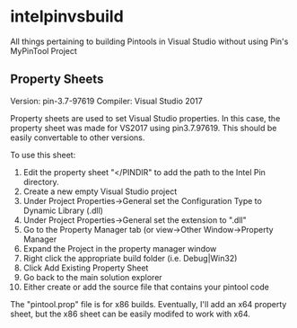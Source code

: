 # intelpinvsbuild
All things pertaining to building Pintools in Visual Studio without using Pin's MyPinTool Project

## Property Sheets
Version: pin-3.7-97619
Compiler: Visual Studio 2017

Property sheets are used to set Visual Studio properties. In this case, the property sheet was made for VS2017 using pin3.7.97619. This should be easily convertable to other versions. 

To use this sheet:

1. Edit the property sheet "<PINDIR></PINDIR" to add the path to the Intel Pin directory.
2. Create a new empty Visual Studio project
3. Under Project Properties->General set the Configuration Type to Dynamic Library (.dll)
4. Under Project Properties->General set the extension to ".dll"
5. Go to the Property Manager tab (or view->Other Window->Property Manager
6. Expand the Project in the property manager window
7. Right click the appropriate build folder (i.e. Debug|Win32)
8. Click Add Existing Property Sheet
9. Go back to the main solution explorer
10. Either create or add the source file that contains your pintool code

The "pintool.prop" file is for x86 builds. Eventually, I'll add an x64 property sheet, but the x86 sheet can be easily modifed to work with x64.
